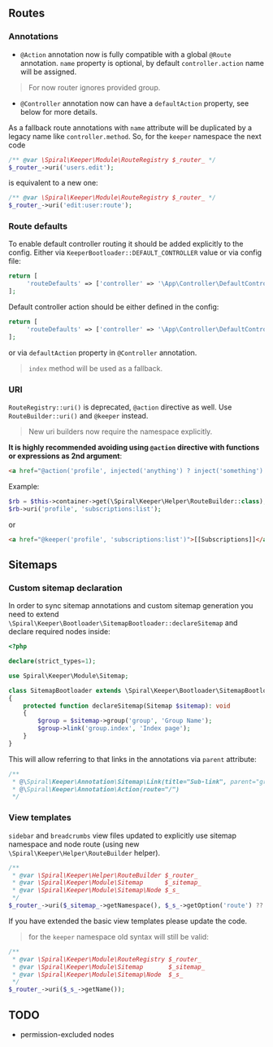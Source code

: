 ## Routes

### Annotations
- `@Action` annotation now is fully compatible with a global `@Route` annotation.
`name` property is optional, by default `controller.action` name will be assigned.
> For now router ignores provided group.
- `@Controller` annotation now can have a `defaultAction` property, see below for more details.


As a fallback route annotations with `name` attribute will be duplicated by a legacy name like `controller.method`.
So, for the `keeper` namespace the next code
```php
/** @var \Spiral\Keeper\Module\RouteRegistry $_router_ */
$_router_->uri('users.edit');
``` 
is equivalent to a new one:
```php
/** @var \Spiral\Keeper\Module\RouteRegistry $_router_ */
$_router_->uri('edit:user:route');
```

### Route defaults
To enable default controller routing it should be added explicitly to the config.
Either via `KeeperBootloader::DEFAULT_CONTROLLER` value or via config file:
```php
return [
     'routeDefaults' => ['controller' => '\App\Controller\DefaultController'],
];
```

Default controller action should be either defined in the config:
```php
return [
     'routeDefaults' => ['controller' => '\App\Controller\DefaultController', 'action' => 'action'],
];
```

or via `defaultAction` property in `@Controller` annotation.
>`index` method will be used as a fallback.

### URI
`RouteRegistry::uri()` is deprecated, `@action` directive as well. Use `RouteBuilder::uri()` and `@keeper` instead.
> New uri builders now require the namespace explicitly.

**It is highly recommended avoiding using `@action` directive with functions or expressions as 2nd argument**:
```html
<a href="@action('profile', injected('anything') ? inject('something') : [])">[[Profile]]</a>
```

Example:
```php
$rb = $this->container->get(\Spiral\Keeper\Helper\RouteBuilder::class);
$rb->uri('profile', 'subscriptions:list');
```
or
```html
<a href="@keeper('profile', 'subscriptions:list')">[[Subscriptions]]</a>
```

## Sitemaps

### Custom sitemap declaration
In order to sync sitemap annotations and custom sitemap generation you need to extend
`\Spiral\Keeper\Bootloader\SitemapBootloader::declareSitemap` and declare required nodes inside:
```php
<?php

declare(strict_types=1);

use Spiral\Keeper\Module\Sitemap;

class SitemapBootloader extends \Spiral\Keeper\Bootloader\SitemapBootloader
{
    protected function declareSitemap(Sitemap $sitemap): void
    {
        $group = $sitemap->group('group', 'Group Name');
        $group->link('group.index', 'Index page');
    }
}
```

This will allow referring to that links in the annotations via `parent` attribute:
```php
/**
 * @\Spiral\Keeper\Annotation\Sitemap\Link(title="Sub-link", parent="group.index")
 * @\Spiral\Keeper\Annotation\Action(route="/")
 */
```

### View templates
`sidebar` and `breadcrumbs` view files updated to explicitly use sitemap namespace and node route (using new `\Spiral\Keeper\Helper\RouteBuilder` helper).
```php
/**
 * @var \Spiral\Keeper\Helper\RouteBuilder $_router_ 
 * @var \Spiral\Keeper\Module\Sitemap      $_sitemap_ 
 * @var \Spiral\Keeper\Module\Sitemap\Node $_s_ 
 */
$_router_->uri($_sitemap_->getNamespace(), $_s_->getOption('route') ?? $_s_->getName());
```
If you have extended the basic view templates please update the code.
> for the `keeper` namespace old syntax will still be valid:
```php
/**
 * @var \Spiral\Keeper\Module\RouteRegistry $_router_ 
 * @var \Spiral\Keeper\Module\Sitemap       $_sitemap_ 
 * @var \Spiral\Keeper\Module\Sitemap\Node  $_s_ 
 */
$_router_->uri($_s_->getName());
```

## TODO
- permission-excluded nodes 
